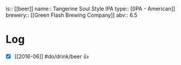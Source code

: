 is:: [[beer]]
name:: Tangerine Soul Style IPA
type:: [[IPA - American]]
brewery:: [[Green Flash Brewing Company]]
abv:: 6.5

# Log
- [x] [[2016-06]] #do/drink/beer 👍
